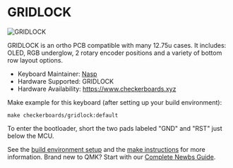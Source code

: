 # GRIDLOCK

![GRIDLOCK](https://i.imgur.com/XXXXXXXX.png)

GRIDLOCK is an ortho PCB compatible with many 12.75u cases. It includes: OLED, RGB underglow, 2 rotary encoder positions and a variety of bottom row layout options.

* Keyboard Maintainer: [Nasp](https://github.com/npspears)
* Hardware Supported: GRIDLOCK
* Hardware Availability: https://www.checkerboards.xyz

Make example for this keyboard (after setting up your build environment):

    make checkerboards/gridlock:default

To enter the bootloader, short the two pads labeled "GND" and "RST" just below the MCU.

See the [build environment setup](https://docs.qmk.fm/#/getting_started_build_tools) and the [make instructions](https://docs.qmk.fm/#/getting_started_make_guide) for more information. Brand new to QMK? Start with our [Complete Newbs Guide](https://docs.qmk.fm/#/newbs).
